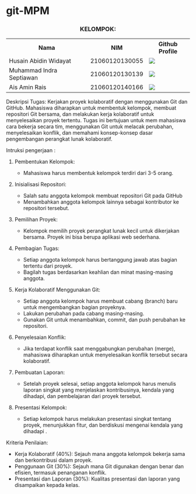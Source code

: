 # git-MPM

<div align="center">
  <h3>KELOMPOK:</h3>
  <table align="center">
    <tr>
      <th>Nama</th>
      <th>NIM</th>
      <th>Github Profile</th>
    </tr>
    <tr>
      <td>Husain Abidin Widayat</td>
      <td>21060120130055</td>
      <td>
        <a href="https://github.com/immortalmeow"><img src="https://img.shields.io/badge/github-121013?style=for-the-badge&logo=github&logoColor=white"></a>
      </td>
    </tr>
    <tr>
      <td>Muhammad Indra Septiawan</td>
      <td>21060120130139</td>
    <td>
        <a href="https://github.com/mindraseptiawan"><img src="https://img.shields.io/badge/github-121013?style=for-the-badge&logo=github&logoColor=white"></a>
      </td>
    </tr>
		<tr>
      <td>Ais Amin Rais</td>
      <td>21060120140166</td>
    <td>
        <a href="https://github.com/aarais"><img src="https://img.shields.io/badge/github-121013?style=for-the-badge&logo=github&logoColor=white"></a>
      </td>
    </tr>
  </table>
</div>
Deskripsi Tugas:
Kerjakan proyek kolaboratif dengan menggunakan Git dan GitHub. Mahasiswa diharapkan untuk membentuk kelompok, membuat repositori Git bersama, dan melakukan kerja kolaboratif untuk menyelesaikan proyek tertentu. Tugas ini bertujuan untuk mem mahasiswa cara bekerja secara tim, menggunakan Git untuk melacak perubahan, menyelesaikan konflik, dan memahami konsep-konsep dasar pengembangan perangkat lunak kolaboratif.

Intruksi pengerjaan :

1. Pembentukan Kelompok:

   - Mahasiswa harus membentuk kelompok terdiri dari 3-5 orang.

2. Inisialisasi Repositori:

   - Salah satu anggota kelompok membuat repositori Git pada GitHub
   - Menambahkan anggota kelompok lainnya sebagai kontributor ke repositori tersebut.

3. Pemilihan Proyek:

   - Kelompok memilih proyek perangkat lunak kecil untuk dikerjakan bersama. Proyek ini bisa berupa aplikasi web sederhana.

4. Pembagian Tugas:

   - Setiap anggota kelompok harus bertanggung jawab atas bagian tertentu dari proyek.
   - Bagilah tugas berdasarkan keahlian dan minat masing-masing anggota.

5. Kerja Kolaboratif Menggunakan Git:

   - Setiap anggota kelompok harus membuat cabang (branch) baru untuk mengembangkan bagian proyeknya.
   - Lakukan perubahan pada cabang masing-masing.
   - Gunakan Git untuk menambahkan, commit, dan push perubahan ke repositori.

6. Penyelesaian Konflik:

   - Jika terdapat konflik saat menggabungkan perubahan (merge), mahasiswa diharapkan untuk menyelesaikan konflik tersebut secara kolaboratif.

7. Pembuatan Laporan:

   - Setelah proyek selesai, setiap anggota kelompok harus menulis laporan singkat yang menjelaskan kontribusinya, kendala yang dihadapi, dan pembelajaran dari proyek tersebut.

8. Presentasi Kelompok:
   - Setiap kelompok harus melakukan presentasi singkat tentang proyek, menunjukkan fitur, dan berdiskusi mengenai kendala yang dihadapi .

Kriteria Penilaian:

- Kerja Kolaboratif (40%): Sejauh mana anggota kelompok bekerja sama dan berkontribusi dalam proyek.
- Penggunaan Git (30%): Sejauh mana Git digunakan dengan benar dan efisien, termasuk penanganan konflik.
- Presentasi dan Laporan (30%): Kualitas presentasi dan laporan yang disampaikan kepada kelas.
